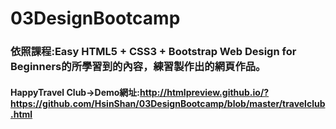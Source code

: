 # 03DesignBootcamp
### 依照課程:Easy HTML5 + CSS3 + Bootstrap Web Design for Beginners的所學習到的內容，練習製作出的網頁作品。
#### HappyTravel Club→Demo網址:http://htmlpreview.github.io/?https://github.com/HsinShan/03DesignBootcamp/blob/master/travelclub.html
